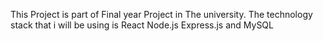This Project is part of Final year Project in The university. 
The technology stack that i will be using is React Node.js Express.js and MySQL
